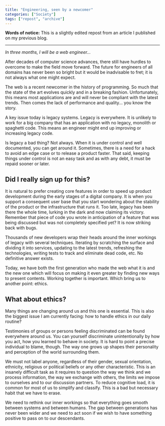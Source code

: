```yaml
---
title: "Engineering, seen by a newcomer"
categories: ["Society"]
tags: ["repost", "archive"]
---
```


**Words of notice:** This is a slightly edited repost from an article I published on my previous blog.

***

_In three months, I will be a web engineer..._

After decades of computer science advances, there still have hurdles to overcome to make the field move forward. The
future for engineers of all domains has never been so bright but it would be inadvisable to fret; it is not always what
one might expect.

<!-- READ MORE -->

The web is a recent newcomer in the history of programming. So much that the state of the art evolves quickly and in a
breaking fashion. Unfortunately, this means most applications are and will never be compliant with the latest trends.
Then comes the lack of performance and quality... you know the story.

A key issue today is legacy systems. Legacy is everywhere. It is unlikely to work for a big company that has an
application with no legacy, monolith or spaghetti code. This means an engineer might end up improving or increasing
legacy code.

Is legacy a bad thing? Not always. When it is under control and well documented, you can get around it. Sometimes, there
is a need for a hack to avoid an edge case or to release a product faster. That said, keeping things under control is not
an easy task and as with any debt, it must be repaid sooner or later.

## Did I really sign up for this?

It is natural to prefer creating core features in order to speed up product development during the early stages of a
digital company. It is when you support a consequent user base that you start wondering about the stability of the
product or the infrastructure that runs it. Too late, legacy has been there the whole time, lurking in the dark and now
claiming its victory. Remember that piece of code you wrote in anticipation of a feature that was being discussed but
was not completely specified yet? It is now striking back with bugs.

Thousands of new developers wrap their heads around the inner workings of legacy with several techniques. Iterating by
scratching the surface and dividing it into services, updating to the latest trends, refreshing the technologies,
writing tests to track and eliminate dead code, etc. No definitive answer exists.

Today, we have both the first generation who made the web what it is and the new one which will focus on making it even
greater by finding new ways to present contents. Working together is important. Which bring us to another point: ethics.

## What about ethics?

Many things are changing around us and this one is essential. This is also the biggest issue I am currently facing: how
to handle ethics in our daily routine?

Testimonies of groups or persons feeling discriminated can be found everywhere around us. You can yourself discriminate
unintentionally by how you act, how you learned to behave in society. It is hard to point a precise individual to blame,
though. The way one grows up shapes their personality and perception of the world surrounding them.

We must not label anyone, regardless of their gender, sexual orientation, ethnicity, religious or political beliefs or
any other characteristic. This is an insanely difficult task as it requires to question the way we think and we process
information, the way we exchange with others, the limits we impose to ourselves and to our discussion partners. To reduce
cognitive load, it is common for most of us to simplify and classify. This is a bad but necessary habit that we have to
erase.

We need to rethink our inner workings so that everything goes smooth between systems and between humans. The gap between
generations has never been wider and we need to act soon if we wish to have something positive to pass on to our
descendants.